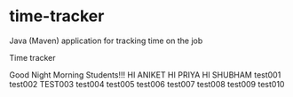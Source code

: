 # time-tracker
Java (Maven) application for tracking time on the job

Time tracker

Good Night Morning Students!!!
HI ANIKET
HI PRIYA
HI SHUBHAM
test001
test002
TEST003
test004
test005
test006
test007
test008
test009
test010
